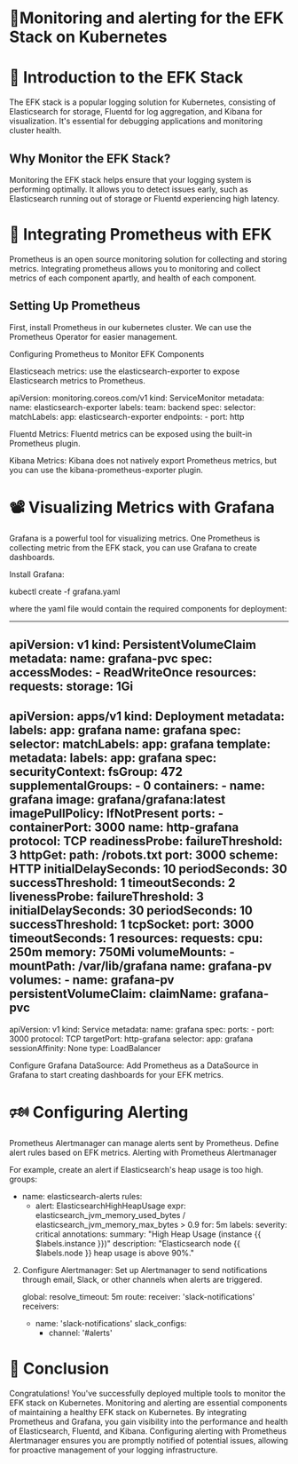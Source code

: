 # 📜Monitoring and alerting for the EFK Stack on Kubernetes

# 🔬 Introduction to the EFK Stack
The EFK stack is a popular logging solution for Kubernetes, consisting of Elasticsearch for storage, Fluentd for log aggregation, and Kibana for visualization. It's essential for debugging applications and monitoring cluster health.

## Why Monitor the EFK Stack?
Monitoring the EFK stack helps ensure that your logging system is performing optimally. It allows you to detect issues early, such as Elasticsearch running out of storage or Fluentd experiencing high latency.


# 🧷 Integrating Prometheus with EFK
Prometheus is an open source monitoring solution for collecting and storing metrics. Integrating prometheus allows you to monitoring and collect metrics of each component apartly, and health of each component.


## Setting Up Prometheus
First, install Prometheus in our kubernetes cluster. We can use the Prometheus Operator for easier management.


Configuring Prometheus to Monitor EFK Components

Elasticseach metrics: use the elasticsearch-exporter to expose Elasticsearch metrics to Prometheus.

   apiVersion: monitoring.coreos.com/v1
   kind: ServiceMonitor
   metadata:
     name: elasticsearch-exporter
     labels:
       team: backend
   spec:
     selector:
       matchLabels:
         app: elasticsearch-exporter
     endpoints:
     - port: http


Fluentd Metrics: Fluentd metrics can be exposed using the built-in Prometheus plugin.

Kibana Metrics: Kibana does not natively export Prometheus metrics, but you can use the kibana-prometheus-exporter plugin.



# 📽 Visualizing Metrics with Grafana
Grafana is a powerful tool for visualizing metrics. One Prometheus is collecting metric from the EFK stack, you can use Grafana to create dashboards.

Install Grafana:

kubectl create -f grafana.yaml


where the yaml file would contain the required components for deployment:

---
apiVersion: v1
kind: PersistentVolumeClaim
metadata:
  name: grafana-pvc
spec:
  accessModes:
    - ReadWriteOnce
  resources:
    requests:
      storage: 1Gi
---
apiVersion: apps/v1
kind: Deployment
metadata:
  labels:
    app: grafana
  name: grafana
spec:
  selector:
    matchLabels:
      app: grafana
  template:
    metadata:
      labels:
        app: grafana
    spec:
      securityContext:
        fsGroup: 472
        supplementalGroups:
          - 0
      containers:
        - name: grafana
          image: grafana/grafana:latest
          imagePullPolicy: IfNotPresent
          ports:
            - containerPort: 3000
              name: http-grafana
              protocol: TCP
          readinessProbe:
            failureThreshold: 3
            httpGet:
              path: /robots.txt
              port: 3000
              scheme: HTTP
            initialDelaySeconds: 10
            periodSeconds: 30
            successThreshold: 1
            timeoutSeconds: 2
          livenessProbe:
            failureThreshold: 3
            initialDelaySeconds: 30
            periodSeconds: 10
            successThreshold: 1
            tcpSocket:
              port: 3000
            timeoutSeconds: 1
          resources:
            requests:
              cpu: 250m
              memory: 750Mi
          volumeMounts:
            - mountPath: /var/lib/grafana
              name: grafana-pv
      volumes:
        - name: grafana-pv
          persistentVolumeClaim:
            claimName: grafana-pvc
---
apiVersion: v1
kind: Service
metadata:
  name: grafana
spec:
  ports:
    - port: 3000
      protocol: TCP
      targetPort: http-grafana
  selector:
    app: grafana
  sessionAffinity: None
  type: LoadBalancer


Configure Grafana DataSource:
Add Prometheus as a DataSource in Grafana to start creating dashboards for your EFK metrics.



# 🕬 Configuring Alerting
Prometheus Alertmanager can manage alerts sent by Prometheus. Define alert rules based on EFK metrics.
Alerting with Prometheus Alertmanager

For example, create an alert if Elasticsearch's heap usage is too high.
   groups:
   - name: elasticsearch-alerts
     rules:
     - alert: ElasticsearchHighHeapUsage
       expr: elasticsearch_jvm_memory_used_bytes / elasticsearch_jvm_memory_max_bytes > 0.9
       for: 5m
       labels:
         severity: critical
       annotations:
         summary: "High Heap Usage (instance {{ $labels.instance }})"
         description: "Elasticsearch node {{ $labels.node }} heap usage is above 90%."


2. Configure Alertmanager:
Set up Alertmanager to send notifications through email, Slack, or other channels when alerts are triggered.

   global:
     resolve_timeout: 5m
   route:
     receiver: 'slack-notifications'
   receivers:
   - name: 'slack-notifications'
     slack_configs:
     - channel: '#alerts'

# 🎉 Conclusion
Congratulations! You've successfully deployed multiple tools to monitor the EFK stack on Kubernetes.
Monitoring and alerting are essential components of maintaining a healthy EFK stack on Kubernetes. By integrating Prometheus and Grafana, you gain visibility into the performance and health of Elasticsearch, Fluentd, and Kibana.
Configuring alerting with Prometheus Alertmanager ensures you are promptly notified of potential issues, allowing for proactive management of your logging infrastructure.



